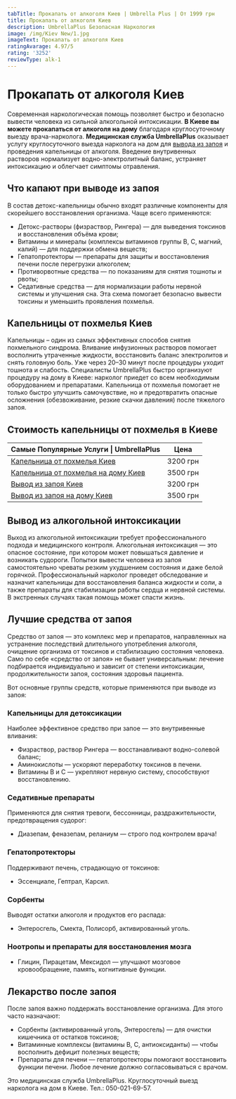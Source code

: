 ```yaml
---
tabTitle: Прокапать от алкоголя Киев | Umbrella Plus | От 1999 грн
title: Прокапать от алкоголя Киев
description: UmbrellaPlus Безопасная Наркология
image: /img/Kiev New/1.jpg
imageText: Прокапать от алкоголя Киев
ratingAvarage: 4.97/5
rating: '3252'
reviewType: alk-1
---
```


# Прокапать от алкоголя Киев

Современная наркологическая помощь позволяет быстро и безопасно вывести человека из сильной алкогольной интоксикации. **В Киеве вы можете прокапаться от алкоголя на дому** благодаря круглосуточному выезду врача-нарколога. **Медицинская служба UmbrellaPlus** оказывает услугу круглосуточного выезда нарколога на дом для [вывода из запоя](https://umbrella-plus.com.ua/kiev/vivod-iz-zapoia-kiev/) и проведения капельницы от алкоголя. Введение внутривенных растворов нормализует водно-электролитный баланс, устраняет интоксикацию и облегчает симптомы отравления.

## Что капают при выводе из запоя

В состав детокс-капельницы обычно входят различные компоненты для скорейшего восстановления организма. Чаще всего применяются:

* Детокс-растворы (физраствор, Рингера) — для выведения токсинов и восстановления объёма крови;
* Витамины и минералы (комплексы витаминов группы B, C, магний, калий) — для поддержки обмена веществ;
* Гепатопротекторы — препараты для защиты и восстановления печени после перегрузки алкоголем;
* Противорвотные средства — по показаниям для снятия тошноты и рвоты;
* Седативные средства — для нормализации работы нервной системы и улучшения сна.
  Эта схема помогает безопасно вывести токсины и уменьшить проявления похмелья.

## Капельницы от похмелья Киев

Капельницы – один из самых эффективных способов снятия похмельного синдрома. Вливание инфузионных растворов помогает восполнить утраченные жидкости, восстановить баланс электролитов и снять головную боль. Уже через 20–30 минут после процедуры уходит тошнота и слабость. Специалисты UmbrellaPlus быстро организуют процедуру на дому в Киеве: нарколог приедет со всем необходимым оборудованием и препаратами. Капельница от похмелья помогает не только быстро улучшить самочувствие, но и предотвратить опасные осложнения (обезвоживание, резкие скачки давления) после тяжелого запоя.

## Стоимость капельницы от похмелья в Киеве

| Самые Популярные Услуги \| UmbrellaPlus                                                                      | Цена     |
| ------------------------------------------------------------------------------------------------------------ | -------- |
| [Капельница от похмелья Киев](https://umbrella-plus.com.ua/kiev/kapelnica_ot_alkogola_kiev/)                 | 3200 грн |
| [Капельница от похмелья на дому Киев](https://umbrella-plus.com.ua/kiev/kapelnica_ot_alkogola_na_domy_kiev/) | 3500 грн |
| [Вывод из запоя Киев](https://umbrella-plus.com.ua/kiev/vivod-iz-zapoia-kiev/)                               | 3200 грн |
| [Вывод из запоя на дому Киев](https://umbrella-plus.com.ua/kiev/vivod-iz-zapoia-na-domy-kiev/)               | 3500 грн |

## Вывод из алкогольной интоксикации

Выход из алкогольной интоксикации требует профессионального подхода и медицинского контроля. Алкогольная интоксикация — это опасное состояние, при котором может повышаться давление и возникать судороги. Попытки вывести человека из запоя самостоятельно чреваты резким ухудшением состояния и даже белой горячкой. Профессиональный нарколог проведет обследование и назначит капельницы для восстановления баланса жидкости и соли, а также препараты для стабилизации работы сердца и нервной системы. В экстренных случаях такая помощь может спасти жизнь.

## Лучшие средства от запоя

Средство от запоя — это комплекс мер и препаратов, направленных на устранение последствий длительного употребления алкоголя, очищение организма от токсинов и стабилизацию состояния человека. Само по себе «средство от запоя» не бывает универсальным: лечение подбирается индивидуально и зависит от степени интоксикации, продолжительности запоя, состояния здоровья пациента.

Вот основные группы средств, которые применяются при выводе из запоя:

### Капельницы для детоксикации

Наиболее эффективное средство при запое — это внутривенные вливания:

* Физраствор, раствор Рингера — восстанавливают водно-солевой баланс;
* Аминокислоты — ускоряют переработку токсинов в печени.
* Витамины B и C — укрепляют нервную систему, способствуют восстановлению.

### Седативные препараты

Применяются для снятия тревоги, бессонницы, раздражительности, предотвращения судорог:

* Диазепам, феназепам, реланиум — строго под контролем врача!

### Гепатопротекторы

Поддерживают печень, страдающую от токсинов:

* Эссенциале, Гептрал, Карсил.

### Сорбенты

Выводят остатки алкоголя и продуктов его распада:

* Энтеросгель, Смекта, Полисорб, активированный уголь.

### Ноотропы и препараты для восстановления мозга

* Глицин, Пирацетам, Мексидол — улучшают мозговое кровообращение, память, когнитивные функции.

## Лекарство после запоя

После запоя важно поддержать восстановление организма. Для этого часто назначают:

* Сорбенты (активированный уголь, Энтеросгель) — для очистки кишечника от остатков токсинов;
* Витаминные комплексы (витамины B, C, антиоксиданты) — чтобы восполнить дефицит полезных веществ;
* Препараты для печени — гепатопротекторы помогают восстановить функции печени.
  Любое лечение должно согласовываться с врачом.

Это медицинская служба UmbrellaPlus. Круглосуточный выезд нарколога на дом в Киеве. Тел.: 050-021-69-57.
